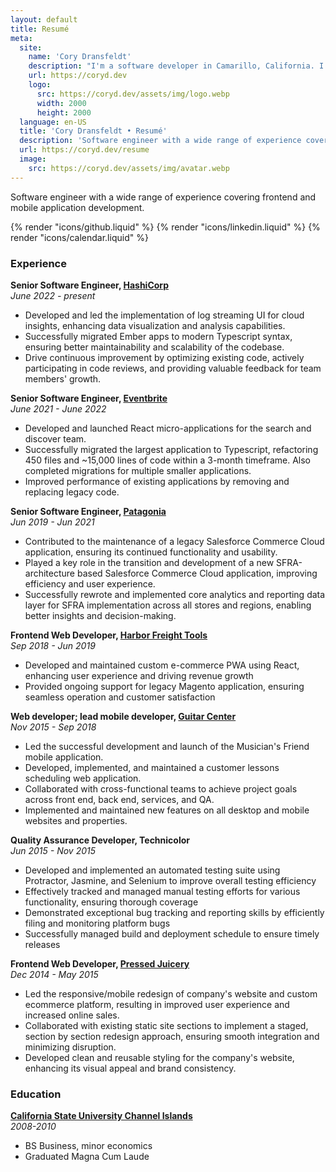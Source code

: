 ```yaml
---
layout: default
title: Resumé
meta:
  site:
    name: 'Cory Dransfeldt'
    description: "I'm a software developer in Camarillo, California. I enjoy hanging out with my beautiful family and 4 rescue dogs, technology, automation, music, writing, reading and tv and movies."
    url: https://coryd.dev
    logo:
      src: https://coryd.dev/assets/img/logo.webp
      width: 2000
      height: 2000
  language: en-US
  title: 'Cory Dransfeldt • Resumé'
  description: 'Software engineer with a wide range of experience covering frontend and mobile application development.'
  url: https://coryd.dev/resume
  image:
    src: https://coryd.dev/assets/img/avatar.webp
---
```

Software engineer with a wide range of experience covering frontend and mobile application development.

<div class="flex gap-3">
  {% render "icons/github.liquid" %}
  {% render "icons/linkedin.liquid" %}
  {% render "icons/calendar.liquid" %}
</div>

### Experience

**Senior Software Engineer, [HashiCorp](https://www.hashicorp.com)**<br/>
_June 2022 - present_

- Developed and led the implementation of log streaming UI for cloud insights, enhancing data visualization and analysis capabilities.
- Successfully migrated Ember apps to modern Typescript syntax, ensuring better maintainability and scalability of the codebase.
- Drive continuous improvement by optimizing existing code, actively participating in code reviews, and providing valuable feedback for team members' growth.

**Senior Software Engineer, [Eventbrite](https://www.eventbrite.com)**<br/>
_June 2021 - June 2022_

- Developed and launched React micro-applications for the search and discover team.
- Successfully migrated the largest application to Typescript, refactoring 450 files and ~15,000 lines of code within a 3-month timeframe. Also completed migrations for multiple smaller applications.
- Improved performance of existing applications by removing and replacing legacy code.

**Senior Software Engineer, [Patagonia](https://patagonia.com)**<br/>
_Jun 2019 - Jun 2021_

- Contributed to the maintenance of a legacy Salesforce Commerce Cloud application, ensuring its continued functionality and usability.
- Played a key role in the transition and development of a new SFRA-architecture based Salesforce Commerce Cloud application, improving efficiency and user experience.
- Successfully rewrote and implemented core analytics and reporting data layer for SFRA implementation across all stores and regions, enabling better insights and decision-making.

**Frontend Web Developer, [Harbor Freight Tools](https://harborfreight.com)**<br/>
_Sep 2018 - Jun 2019_

- Developed and maintained custom e-commerce PWA using React, enhancing user experience and driving revenue growth
- Provided ongoing support for legacy Magento application, ensuring seamless operation and customer satisfaction

**Web developer; lead mobile developer, [Guitar Center](https://guitarcenter.com)**<br/>
_Nov 2015 - Sep 2018_

- Led the successful development and launch of the Musician's Friend mobile application.
- Developed, implemented, and maintained a customer lessons scheduling web application.
- Collaborated with cross-functional teams to achieve project goals across front end, back end, services, and QA.
- Implemented and maintained new features on all desktop and mobile websites and properties.

**Quality Assurance Developer, Technicolor**<br/>
_Jun 2015 - Nov 2015_

- Developed and implemented an automated testing suite using Protractor, Jasmine, and Selenium to improve overall testing efficiency
- Effectively tracked and managed manual testing efforts for various functionality, ensuring thorough coverage
- Demonstrated exceptional bug tracking and reporting skills by efficiently filing and monitoring platform bugs
- Successfully managed build and deployment schedule to ensure timely releases

**Frontend Web Developer, [Pressed Juicery](https://pressed.com)**<br/>
_Dec 2014 - May 2015_

- Led the responsive/mobile redesign of company's website and custom ecommerce platform, resulting in improved user experience and increased online sales.
- Collaborated with existing static site sections to implement a staged, section by section redesign approach, ensuring smooth integration and minimizing disruption.
- Developed clean and reusable styling for the company's website, enhancing its visual appeal and brand consistency.

### Education

**[California State University Channel Islands](https://csuci.edu)**<br/>
_2008-2010_

- BS Business, minor economics
- Graduated Magna Cum Laude
